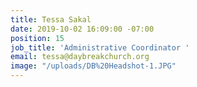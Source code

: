 ```yaml
---
title: Tessa Sakal
date: 2019-10-02 16:09:00 -07:00
position: 15
job_title: 'Administrative Coordinator '
email: tessa@daybreakchurch.org
image: "/uploads/DB%20Headshot-1.JPG"
---
```


